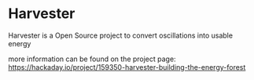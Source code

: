 # Harvester
Harvester is a Open Source project to convert oscillations into usable energy

more information can be found on the project page:
https://hackaday.io/project/159350-harvester-building-the-energy-forest
